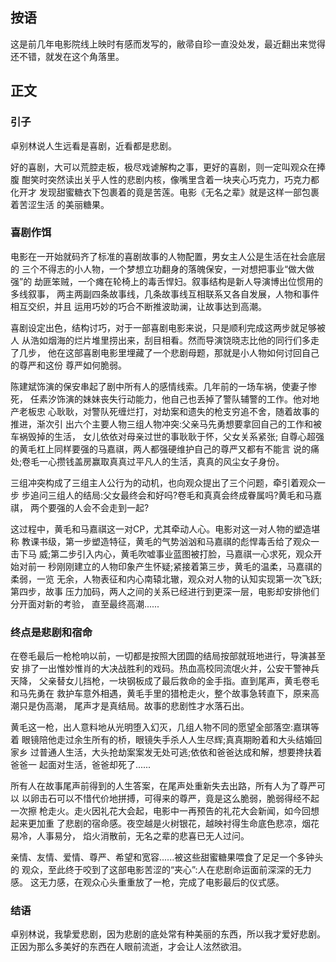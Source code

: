 ## 按语

这是前几年电影院线上映时有感而发写的，敝帚自珍一直没处发，最近翻出来觉得还不错，就发在这个角落里。

## 正文

### 引子

卓别林说人生远看是喜剧，近看都是悲剧。</br>

好的喜剧，大可以荒腔走板，极尽戏谑解构之事，更好的喜剧，则一定叫观众在捧腹
酣笑时突然读出关乎人性的悲剧内核，像嘴里含着一块夹心巧克力，巧克力都化开才
发现甜蜜糖衣下包裹着的竟是苦莲。电影《无名之辈》就是这样一部包裹着苦涩生活
的美丽糖果。

### 喜剧作饵
电影在一开始就码齐了标准的喜剧故事的人物配置，男女主人公是生活在社会底层的 三个不得志的小人物，一个梦想立功翻身的落魄保安，一对想把事业“做大做强”的 劫匪笨贼，一个瘫在轮椅上的毒舌悍妇。叙事结构是新人导演博出位惯用的多线叙事， 两主两副四条故事线，几条故事线互相联系又各自发展，人物和事件相互交织，并且 运用巧妙的巧合不断推波助澜，让故事达到高潮。

喜剧设定出色，结构讨巧，对于一部喜剧电影来说，只是顺利完成这两步就足够被人 从浩如烟海的烂片堆里捞出来，刮目相看。然而导演饶晓志比他的同行们多走了几步， 他在这部喜剧电影里埋藏了一个悲剧母题，那就是小人物如何讨回自己的尊严和这份 尊严如何脆弱。

陈建斌饰演的保安串起了剧中所有人的感情线索。几年前的一场车祸，使妻子惨死， 任素汐饰演的妹妹丧失行动能力，他自己也丢掉了警队辅警的工作。他对地产老板忠 心耿耿，对警队死缠烂打，对劫案和遗失的枪支穷追不舍，随着故事的推进，渐次引 出六个主要人物三组人物冲突:父亲马先勇想要拿回自己的工作和被车祸毁掉的生活， 女儿依依对母亲过世的事耿耿于怀，父女关系紧张; 自尊心超强的黄毛杠上同样要强的马嘉祺，两人都强硬维护自己的尊严又都有不能言 说的痛处;卷毛一心攒钱盖房赢取真真过平凡人的生活，真真的风尘女子身份。

三组冲突构成了三组主人公行为的动机，也向观众提出了三个问题，牵引着观众一步 步追问三组人的结局:父女最终会和好吗?卷毛和真真会终成眷属吗?黄毛和马嘉祺， 两个要强的人会不会走到一起?

这过程中，黄毛和马嘉祺这一对CP，尤其牵动人心。电影对这一对人物的塑造堪称 教课书级，第一步塑造特征，黄毛的气势汹汹和马嘉祺的彪悍毒舌给了观众一击下马 威;第二步引入内心，黄毛吹嘘事业蓝图被打脸，马嘉祺一心求死，观众开始对前一 秒刚刚建立的人物印象产生怀疑;紧接着第三步，黄毛的温柔，马嘉祺的柔弱，一览 无余，人物表征和内心南辕北辙，观众对人物的认知实现第一次飞跃;第四步，故事 压力加码，两人之间的关系已经进行到更深一层，电影却安排他们分开面对新的考验， 直至最终高潮......

### 终点是悲剧和宿命
在卷毛最后一枪枪响以前，一切都是按照大团圆的结局按部就班地进行，导演甚至安
排了一出惟妙惟肖的大决战胜利的戏码。热血高校同流氓火并，公安干警神兵天降，
父亲替女儿挡枪，一块钢板成了最后救命的金手指。直到尾声，黄毛卷毛和马先勇在
救护车意外相遇，黄毛手里的猎枪走火，整个故事急转直下，原来高潮只是伪高潮，
尾声才是真结局。故事的悲剧性才水落石出。

黄毛这一枪，出人意料地从光明堕入幻灭，几组人物不同的愿望全部落空:嘉琪等着
眼镜陪他走过余生所有的桥，眼镜失手杀人人生尽辉;真真期盼着和大头结婚回家乡
过普通人生活，大头抢劫案案发无处可逃;依依和爸爸达成和解，想要搀扶着爸爸一
起面对生活，爸爸却死了......

所有人在故事尾声前得到的人生答案，在尾声处重新失去出路，所有人为了尊严可以 以卵击石可以不惜代价地拼搏，可得来的尊严，竟是这么脆弱，脆弱得经不起一次擦 枪走火。走火因礼花大会起，电影中一再预告的礼花大会新闻，如今回想起来更加重 了悲剧的宿命感。夜空越是火树银花，越映衬得生命底色悲凉，烟花易冷，人事易分， 焰火消散前，无名之辈的悲喜已无人过问。

亲情、友情、爱情、尊严、希望和宽容......被这些甜蜜糖果喂食了足足一个多钟头的
观众，至此终于咬到了这部电影苦涩的“夹心”:人在悲剧命运面前深深的无力感。
这无力感，在观众心头重重放了一枪，完成了电影最后的仪式感。

### 结语

卓别林说，我挚爱悲剧，因为悲剧的底处常有种美丽的东西，所以我才爱好悲剧。
正因为那么多美好的东西在人眼前流逝，才会让人泫然欲泪。